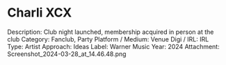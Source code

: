 # Charli XCX

Description: Club night launched, membership acquired in person at the club
Category: Fanclub, Party
Platform / Medium: Venue
Digi / IRL: IRL
Type: Artist
Approach: Ideas
Label: Warner Music
Year: 2024
Attachment: Screenshot_2024-03-28_at_14.46.48.png